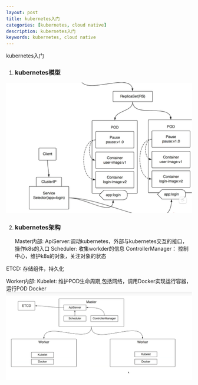 ```yaml
---
layout: post
title: kubernetes入门
categories: [kubernetes, cloud native]
description: kubernetes入门
keywords: kubernetes, cloud native
---
```


kubernetes入门
1. ### kubernetes模型
![](/images/posts/cloud/2022-09-13-kubernetes-model.png)

2. ### kubernetes架构
    Master内部:
    ApiServer:调动kubernetes，外部与kubernetes交互的接口，操作k8s的入口 
    Scheduler: 收集workder的信息
    ControllerManager： 控制中心，维护k8s的对象，关注对象的状态

ETCD: 存储组件，持久化

Worker内部:
    Kubelet: 维护POD生命周期,包括网络，调用Docker实现运行容器，运行POD
    Docker
![](/images/posts/cloud/2022-09-13-kubernetes-struction.png)

